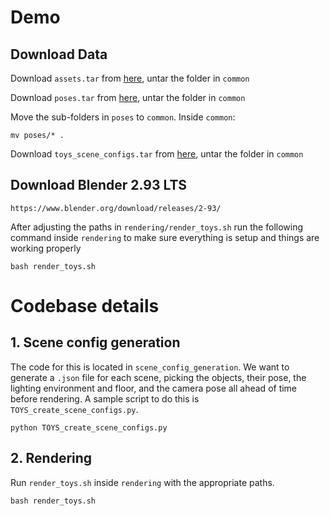 # Demo
## Download Data

Download `assets.tar` from [here](https://www.dropbox.com/s/ah0obh8an0jgdr8/assets.tar?dl=0), untar the folder in `common`

Download `poses.tar` from [here](https://www.dropbox.com/s/mkrfnfm9vz5d6i8/poses.tar?dl=0), untar the folder in `common`

Move the sub-folders in `poses` to `common`. Inside `common`:
```
mv poses/* .
```
Download `toys_scene_configs.tar` from [here](https://www.dropbox.com/s/kbdib7kmcbihao9/toys_scene_configs.tar?dl=0), untar the folder in `common`

## Download Blender 2.93 LTS

```
https://www.blender.org/download/releases/2-93/
```

After adjusting the paths in `rendering/render_toys.sh` run the following command inside `rendering` to make sure everything is setup and things are working properly
```
bash render_toys.sh
```

# Codebase details
## 1. Scene config generation
The code for this is located in `scene_config_generation`. We want to generate a `.json` file for each scene, picking the objects, their pose, the lighting environment and floor, and the camera pose all ahead of time before rendering. A sample script to do this is `TOYS_create_scene_configs.py`.
```
python TOYS_create_scene_configs.py
```
## 2. Rendering
Run `render_toys.sh` inside `rendering` with the appropriate paths. 
```
bash render_toys.sh
```
